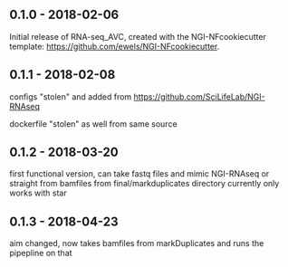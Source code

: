 
## 0.1.0 - 2018-02-06
Initial release of RNA-seq_AVC, created with the NGI-NFcookiecutter template: https://github.com/ewels/NGI-NFcookiecutter.
## 0.1.1 - 2018-02-08
configs "stolen" and added from https://github.com/SciLifeLab/NGI-RNAseq

dockerfile "stolen" as well from same source

## 0.1.2 - 2018-03-20

first functional version, can take fastq files and mimic NGI-RNAseq or straight from bamfiles from final/markduplicates directory 
currently only works with star


## 0.1.3 - 2018-04-23

aim changed, now takes bamfiles from markDuplicates and runs the pipepline on that